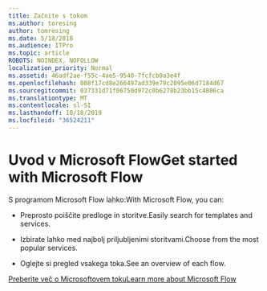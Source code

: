 ```yaml
---
title: Začnite s tokom
ms.author: toresing
author: tomresing
ms.date: 5/18/2018
ms.audience: ITPro
ms.topic: article
ROBOTS: NOINDEX, NOFOLLOW
localization_priority: Normal
ms.assetid: 46adf2ae-f55c-4ae5-9540-7fcfcb0a3e4f
ms.openlocfilehash: 008f17cd8e266497ad339e79c2095e06d7184d67
ms.sourcegitcommit: 037331d71f06750d972c0b6278b23bb15c4806ca
ms.translationtype: MT
ms.contentlocale: sl-SI
ms.lasthandoff: 10/18/2019
ms.locfileid: "36524211"
---
```

# <a name="get-started-with-microsoft-flow"></a><span data-ttu-id="4ae4d-102">Uvod v Microsoft Flow</span><span class="sxs-lookup"><span data-stu-id="4ae4d-102">Get started with Microsoft Flow</span></span>

<span data-ttu-id="4ae4d-103">S programom Microsoft Flow lahko:</span><span class="sxs-lookup"><span data-stu-id="4ae4d-103">With Microsoft Flow, you can:</span></span>
  
- <span data-ttu-id="4ae4d-104">Preprosto poiščite predloge in storitve.</span><span class="sxs-lookup"><span data-stu-id="4ae4d-104">Easily search for templates and services.</span></span>
    
- <span data-ttu-id="4ae4d-105">Izbirate lahko med najbolj priljubljenimi storitvami.</span><span class="sxs-lookup"><span data-stu-id="4ae4d-105">Choose from the most popular services.</span></span>
    
- <span data-ttu-id="4ae4d-106">Oglejte si pregled vsakega toka.</span><span class="sxs-lookup"><span data-stu-id="4ae4d-106">See an overview of each flow.</span></span>
    
[<span data-ttu-id="4ae4d-107">Preberite več o Microsoftovem toku</span><span class="sxs-lookup"><span data-stu-id="4ae4d-107">Learn more about Microsoft Flow</span></span>](https://go.microsoft.com/fwlink/?linkid=874446)
  

